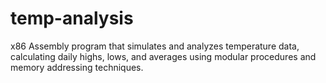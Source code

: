 # temp-analysis
x86 Assembly program that simulates and analyzes temperature data, calculating daily highs, lows, and averages using modular procedures and memory addressing techniques.
